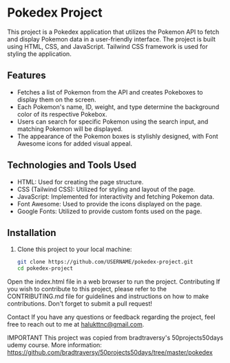 # Pokedex Project

This project is a Pokedex application that utilizes the Pokemon API to fetch and display Pokemon data in a user-friendly interface. The project is built using HTML, CSS, and JavaScript. Tailwind CSS framework is used for styling the application.

## Features

- Fetches a list of Pokemon from the API and creates Pokeboxes to display them on the screen.
- Each Pokemon's name, ID, weight, and type determine the background color of its respective Pokebox.
- Users can search for specific Pokemon using the search input, and matching Pokemon will be displayed.
- The appearance of the Pokemon boxes is stylishly designed, with Font Awesome icons for added visual appeal.

## Technologies and Tools Used

- HTML: Used for creating the page structure.
- CSS (Tailwind CSS): Utilized for styling and layout of the page.
- JavaScript: Implemented for interactivity and fetching Pokemon data.
- Font Awesome: Used to provide the icons displayed on the page.
- Google Fonts: Utilized to provide custom fonts used on the page.

## Installation

1. Clone this project to your local machine:

   ```bash
   git clone https://github.com/USERNAME/pokedex-project.git
   cd pokedex-project
   
Open the index.html file in a web browser to run the project.
Contributing
If you wish to contribute to this project, please refer to the CONTRIBUTING.md file for guidelines and instructions on how to make contributions. Don't forget to submit a pull request!


Contact
If you have any questions or feedback regarding the project, feel free to reach out to me at halukttnc@gmail.com.

IMPORTANT
This project was copied from bradtraversy's 50projects50days udemy course. 
More information: https://github.com/bradtraversy/50projects50days/tree/master/pokedex
